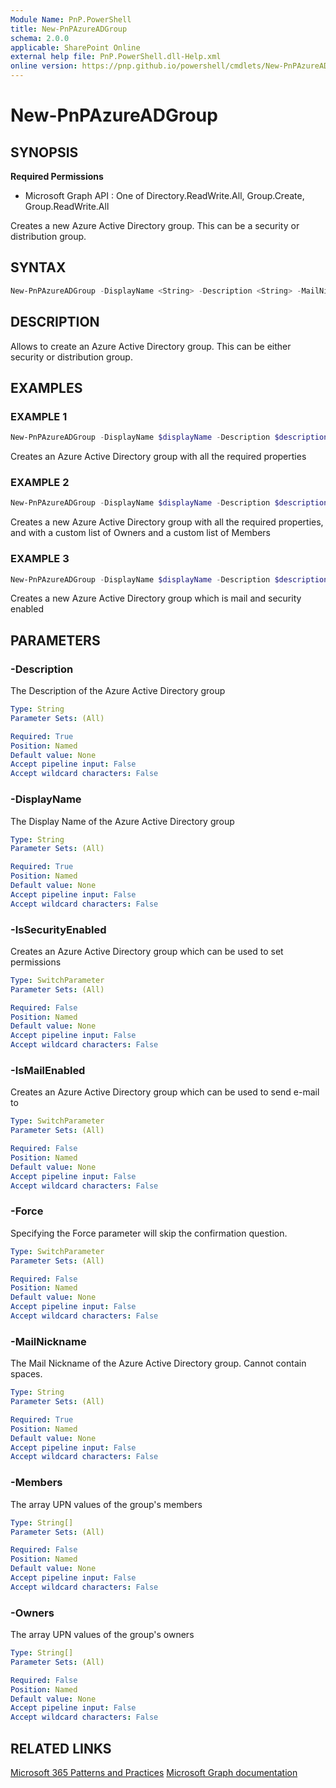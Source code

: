 ```yaml
---
Module Name: PnP.PowerShell
title: New-PnPAzureADGroup
schema: 2.0.0
applicable: SharePoint Online
external help file: PnP.PowerShell.dll-Help.xml
online version: https://pnp.github.io/powershell/cmdlets/New-PnPAzureADGroup.html
---
```

 
# New-PnPAzureADGroup

## SYNOPSIS

**Required Permissions**

  * Microsoft Graph API : One of Directory.ReadWrite.All, Group.Create, Group.ReadWrite.All

Creates a new Azure Active Directory group. This can be a security or distribution group.

## SYNTAX

```powershell
New-PnPAzureADGroup -DisplayName <String> -Description <String> -MailNickname <String> [-Owners <String[]>] [-Members <String[]>] [-IsSecurityEnabled <SwitchParameter>] [-IsMailEnabled <SwitchParameter>] [-Force] [<CommonParameters>]
```

## DESCRIPTION

Allows to create an Azure Active Directory group. This can be either security or distribution group.

## EXAMPLES

### EXAMPLE 1
```powershell
New-PnPAzureADGroup -DisplayName $displayName -Description $description -MailNickname $nickname
```

Creates an Azure Active Directory group with all the required properties

### EXAMPLE 2
```powershell
New-PnPAzureADGroup -DisplayName $displayName -Description $description -MailNickname $nickname -Owners $arrayOfOwners -Members $arrayOfMembers
```

Creates a new Azure Active Directory group with all the required properties, and with a custom list of Owners and a custom list of Members

### EXAMPLE 3
```powershell
New-PnPAzureADGroup -DisplayName $displayName -Description $description -MailNickname $nickname -IsSecurityEnabled -IsMailEnabled
```

Creates a new Azure Active Directory group which is mail and security enabled

## PARAMETERS

### -Description
The Description of the Azure Active Directory group

```yaml
Type: String
Parameter Sets: (All)

Required: True
Position: Named
Default value: None
Accept pipeline input: False
Accept wildcard characters: False
```

### -DisplayName
The Display Name of the Azure Active Directory group

```yaml
Type: String
Parameter Sets: (All)

Required: True
Position: Named
Default value: None
Accept pipeline input: False
Accept wildcard characters: False
```

### -IsSecurityEnabled
Creates an Azure Active Directory group which can be used to set permissions

```yaml
Type: SwitchParameter
Parameter Sets: (All)

Required: False
Position: Named
Default value: None
Accept pipeline input: False
Accept wildcard characters: False
```

### -IsMailEnabled
Creates an Azure Active Directory group which can be used to send e-mail to

```yaml
Type: SwitchParameter
Parameter Sets: (All)

Required: False
Position: Named
Default value: None
Accept pipeline input: False
Accept wildcard characters: False
```

### -Force
Specifying the Force parameter will skip the confirmation question.

```yaml
Type: SwitchParameter
Parameter Sets: (All)

Required: False
Position: Named
Default value: None
Accept pipeline input: False
Accept wildcard characters: False
```

### -MailNickname
The Mail Nickname of the Azure Active Directory group. Cannot contain spaces.

```yaml
Type: String
Parameter Sets: (All)

Required: True
Position: Named
Default value: None
Accept pipeline input: False
Accept wildcard characters: False
```

### -Members
The array UPN values of the group's members

```yaml
Type: String[]
Parameter Sets: (All)

Required: False
Position: Named
Default value: None
Accept pipeline input: False
Accept wildcard characters: False
```

### -Owners
The array UPN values of the group's owners

```yaml
Type: String[]
Parameter Sets: (All)

Required: False
Position: Named
Default value: None
Accept pipeline input: False
Accept wildcard characters: False
```

## RELATED LINKS

[Microsoft 365 Patterns and Practices](https://aka.ms/m365pnp)
[Microsoft Graph documentation](https://docs.microsoft.com/graph/api/group-post-groups)